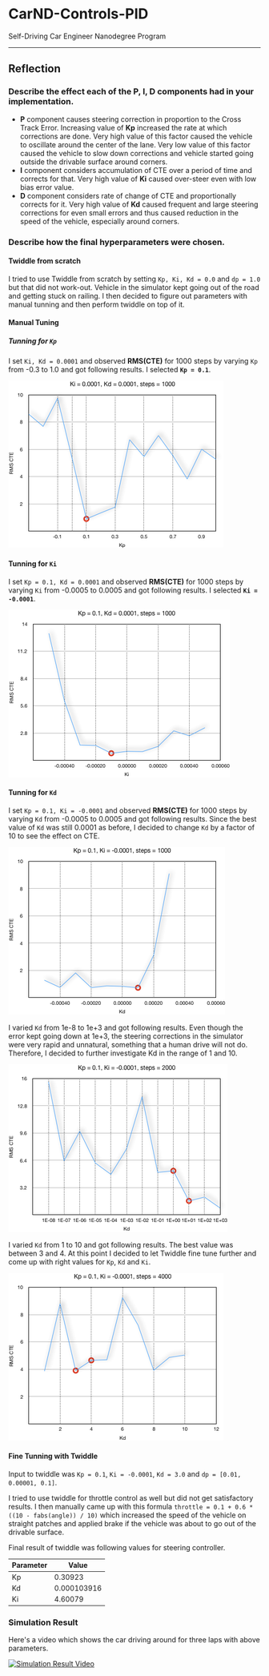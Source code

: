 # CarND-Controls-PID
Self-Driving Car Engineer Nanodegree Program

---

## Reflection

### Describe the effect each of the P, I, D components had in your implementation.
* **P** component causes steering correction in proportion to the Cross Track Error. Increasing value of **Kp** increased the rate at which corrections are done. Very high value of this factor caused the vehicle to oscillate around the center of the lane. Very low value of this factor caused the vehicle to slow down corrections and vehicle started going outside the drivable surface around corners.
* **I** component considers accumulation of CTE over a period of time and corrects for that. Very high value of **Ki** caused over-steer even with low bias error value.
* **D** component considers rate of change of CTE and proportionally corrects for it. Very high value of **Kd** caused frequent and large steering corrections for even small errors and thus caused reduction in the speed of the vehicle, especially around corners.

### Describe how the final hyperparameters were chosen.

#### Twiddle from scratch

I tried to use Twiddle from scratch by setting `Kp, Ki, Kd = 0.0` and `dp = 1.0` but that did not work-out. Vehicle in the simulator kept going out of the road and getting stuck on railing. I then decided to figure out parameters with manual tunning and then perform twiddle on top of it.

#### Manual Tuning

##### Tunning for `Kp`

I set `Ki, Kd = 0.0001` and observed **RMS(CTE)** for 1000 steps by varying `Kp` from -0.3 to 1.0 and got following results. I selected **`Kp = 0.1`**.

![Effect of Kp on CTE](results/Kp.png)

#### Tunning for `Ki`

I set `Kp = 0.1, Kd = 0.0001` and observed **RMS(CTE)** for 1000 steps by varying `Ki` from -0.0005 to 0.0005 and got following results. I selected **`Ki = -0.0001`**.

![Effect of Ki on CTE](results/Ki.png)

#### Tunning for `Kd`

I set `Kp = 0.1, Ki = -0.0001` and observed **RMS(CTE)** for 1000 steps by varying `Kd` from -0.0005 to 0.0005 and got following results. Since the best value of `Kd` was still 0.0001 as before, I decided to change `Kd` by a factor of 10 to see the effect on CTE.

![Effect of Kd on CTE](results/Kd-1.png)

I varied `Kd` from 1e-8 to 1e+3 and got following results. Even though the error kept going down at 1e+3, the steering corrections in the simulator were very rapid and unnatural, something that a human drive will not do. Therefore, I decided to further investigate Kd in the range of 1 and 10.

![Effect of Kd on CTE](results/Kd-2.png)

I varied `Kd` from 1 to 10 and got following results. The best value was between 3 and 4. At this point I decided to let Twiddle fine tune further and come up with right values for `Kp`, `Kd` and `Ki`.

![Effect of Kd on CTE](results/Kd-3.png)

#### Fine Tunning with Twiddle

Input to twiddle was `Kp = 0.1`, `Ki = -0.0001`, `Kd = 3.0` and `dp = [0.01, 0.00001, 0.1]`. 

I tried to use twiddle for throttle control as well but did not get satisfactory results. I then manually came up with this formula `throttle = 0.1 + 0.6 * ((10 - fabs(angle)) / 10)` which increased the speed of the vehicle on straight patches and applied brake if the vehicle was about to go out of the drivable surface.

Final result of twiddle was following values for steering controller.

| Parameter | Value |
|-----------|-------|
| Kp | 0.30923 |
| Kd | 0.000103916 |
| Ki | 4.60079 |

### Simulation Result

Here's a video which shows the car driving around for three laps with above parameters.

[![Simulation Result Video](https://img.youtube.com/vi/CCsUJ_QPjag/0.jpg)](https://www.youtube.com/watch?v=CCsUJ_QPjag)